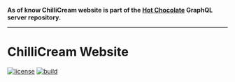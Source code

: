 **As of know ChilliCream website is part of the [Hot Chocolate](https://github.com/ChilliCream/hotchocolate) GraphQL server repository.**

---

# ChilliCream Website

[![license](https://img.shields.io/github/license/ChilliCream/website.svg)](https://github.com/ChilliCream/website/blob/master/LICENSE)
[![build](https://img.shields.io/circleci/project/github/ChilliCream/website.svg)](https://circleci.com/gh/ChilliCream/website/tree/master)
